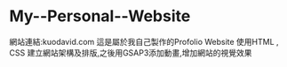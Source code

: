 # My--Personal--Website

網站連結:kuodavid.com
這是屬於我自己製作的Profolio Website 
使用HTML , CSS 建立網站架構及排版,之後用GSAP3添加動畫,增加網站的視覺效果
